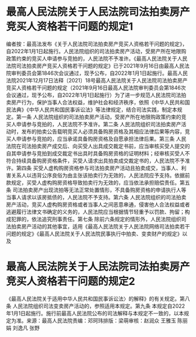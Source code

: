 # 最高人民法院关于人民法院司法拍卖房产竞买人资格若干问题的规定1

编者按：最高法发布《关于人民法院司法拍卖房产竞买人资格若干问题的规定》，自2022年1月1日起施行。人民法院组织的司法拍卖房产活动，受房产所在地限购政策约束的竞买人申请参与竞拍的，人民法院不予准许。《最高人民法院关于人民法院司法拍卖房产竞买人资格若干问题的规定》已于2021年9月16日由最高人民法院审判委员会第1846次会议通过，现予公布，自2022年1月1日起施行。最高人民法院2021年12月17日法释〔2021〕18号最高人民法院关于人民法院司法拍卖房产竞买人资格若干问题的规定（2021年9月16日最高人民法院审判委员会第1846次会议通过，现予公布，自2022年1月1日起施行）为了进一步规范人民法院司法拍卖房产行为，保护当事人合法权益，维护社会和经济秩序，依照《中华人民共和国民法典》《中华人民共和国民事诉讼法》等法律规定，结合司法实践，制定本规定。第一条  人民法院组织的司法拍卖房产活动，受房产所在地限购政策约束的竞买人申请参与竞拍的，人民法院不予准许。第二条  人民法院组织司法拍卖房产活动时，发布的拍卖公告载明竞买人必须具备购房资格及其相应法律后果等内容，竞买人申请参与竞拍的，应当承诺具备购房资格及自愿承担法律后果。第三条  人民法院在司法拍卖房产成交后、向买受人出具成交裁定书前，应当审核买受人提交的自其申请参与竞拍到成交裁定书出具时具备购房资格的证明材料；经审核买受人不符合持续具备购房资格条件，买受人请求出具拍卖成交裁定书的，人民法院不予准许。第四条  买受人虚构购房资格参与司法拍卖房产活动且拍卖成交，当事人、利害关系人以违背公序良俗为由主张该拍卖行为无效的，人民法院应予支持。依据前款规定，买受人虚构购房资格导致拍卖行为无效的，应当依法承担赔偿责任。第五条  司法拍卖房产出现流拍等无法正常处置情形，不具备购房资格的申请执行人等当事人请求以该房抵债的，人民法院不予支持。第六条  人民法院组织的司法拍卖房产活动，竞买人虚构购房资格或者当事人之间恶意串通，侵害他人合法权益或者逃避履行法律文书确定的义务的，人民法院应当根据情节轻重予以罚款、拘留；构成犯罪的，依法追究刑事责任。第七条  除前六条规定的情形外，人民法院组织司法拍卖房产活动的其他事宜，适用《最高人民法院关于人民法院网络司法拍卖若干问题的规定》《最高人民法院关于人民法院民事执行中拍卖、变卖财产的规定》以及

# 最高人民法院关于人民法院司法拍卖房产竞买人资格若干问题的规定2

《最高人民法院关于适用中华人民共和国民事诉讼法〉的解释》的有关规定。第八条  人民法院组织司法变卖房产活动的，参照适用本规定。第九条  本规定自2022年1月1日起施行。施行前最高人民法院公布的司法解释与本规定不一致的，以本规定为准。来源：最高人民法院责编：邓珂玮排版：梁萌审核：赵润众 王雅玉 陈丽娟 刘逸凡 张野

